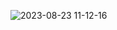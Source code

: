 ![2023-08-23 11-12-16](https://github.com/houkaita/Computacao-Grafica/assets/97916637/5339e29a-6460-415f-b292-39c39ba96877)
